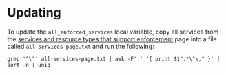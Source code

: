 # Updating

To update the `all_enforced_services` local variable, copy all services from the [services and resource types that support enforcement](https://docs.aws.amazon.com/organizations/latest/userguide/orgs_manage_policies_supported-resources-enforcement.html) page into a file called `all-services-page.txt` and run the following:

```shell
grep '^\"' all-services-page.txt | awk -F':' '{ print $1":*\"\," }' | sort -n | uniq
```
